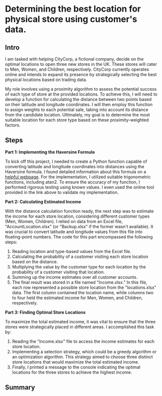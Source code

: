 # Determining the best location for physical store using customer's data.

## Intro

I am tasked with helping CityCorp, a fictional company, decide on the optimal locations to open three new stores in the UK. These stores will cater to Men, Women, and Children, respectively. CityCorp currently operates online and intends to expand its presence by strategically selecting the best physical locations based on trading data.

My role involves using a proximity algorithm to assess the potential success of each type of store at the provided locations. To achieve this, I will need to develop a function for calculating the distance between two points based on their latitude and longitude coordinates. I will then employ this function to assign weights to each potential sale, taking into account its distance from the candidate location. Ultimately, my goal is to determine the most suitable location for each store type based on these proximity-weighted factors.

## Steps

**Part 1: Implementing the Haversine Formula**

To kick off this project, I needed to create a Python function capable of converting latitude and longitude coordinates into distances using the Haversine formula. I found detailed information about this formula on a [helpful webpage](https://www.movable-type.co.uk/scripts/latlong.html). For the implementation, I utilized suitable trigonometric functions, including atan2. To ensure the accuracy of my function, I performed rigorous testing using known values. I even used the online tool provided in the link above to validate my implementation.

**Part 2: Calculating Estimated Income**

With the distance calculation function ready, the next step was to estimate the income for each store location, considering different customer types (Men, Women, Children). I relied on data from an Excel file, "AccountLocation.xlsx" (or "Backup.xlsx" if the former wasn't available). It was crucial to convert latitude and longitude values from this file into floating-point numbers. The code for this part encompassed the following steps:
1. Reading location and type-based values from the Excel file.
2. Calculating the probability of a customer visiting each store location based on the distance.
3. Multiplying the value by the customer type for each location by the probability of a customer visiting that location.
4. Summing up the income estimates over all customer accounts.
5. The final result was stored in a file named "Income.xlsx." In this file, each row represented a possible store location from the "locations.xlsx" data. The first column contained the location name, while columns two to four held the estimated income for Men, Women, and Children, respectively.

**Part 3: Finding Optimal Store Locations**

To maximize the total estimated income, it was vital to ensure that the three stores were strategically placed in different areas. I accomplished this task by:
1. Reading the "Income.xlsx" file to access the income estimates for each store location.
2. Implementing a selection strategy, which could be a greedy algorithm or an optimization algorithm. This strategy aimed to choose three distinct store locations that would maximize the total estimated income.
3. Finally, I printed a message to the console indicating the optimal locations for the three stores to achieve the highest income.

## Summary

